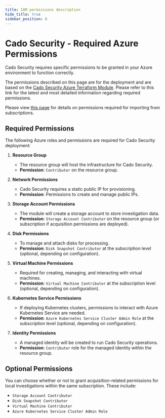 ```yaml
---
title: IAM permissions description
hide_title: true
sidebar_position: 6
---
```


# Cado Security - Required Azure Permissions

Cado Security requires specific permissions to be granted in your Azure environment to function correctly.

The permissions described on this page are for the deployment and are based on the [Cado Security Azure Terraform Module](https://github.com/cado-security/Deployment-Templates/blob/main/azure/azure_persistent/main.tf). Please refer to this link for the latest and most detailed information regarding required permissions.

Please view [this page](/cado/deploy/azure/azure-scoping) for details on permissions required for importing from subscriptions.

## Required Permissions

The following Azure roles and permissions are required for Cado Security deployment:

1. **Resource Group**  
   - The resource group will host the infrastructure for Cado Security.
   - **Permission**: `Contributor` on the resource group.

2. **Network Permissions**
   - Cado Security requires a static public IP for provisioning.
   - **Permission**: Permissions to create and manage public IPs.

3. **Storage Account Permissions**
   - The module will create a storage account to store investigation data.
   - **Permission**: `Storage Account Contributor` on the resource group (or subscription if acquisition permissions are deployed).
   
4. **Disk Permissions**
   - To manage and attach disks for processing.
   - **Permission**: `Disk Snapshot Contributor` at the subscription level (optional, depending on configuration).
   
5. **Virtual Machine Permissions**
   - Required for creating, managing, and interacting with virtual machines.
   - **Permission**: `Virtual Machine Contributor` at the subscription level (optional, depending on configuration).

6. **Kubernetes Service Permissions**
   - If deploying Kubernetes clusters, permissions to interact with Azure Kubernetes Service are needed.
   - **Permission**: `Azure Kubernetes Service Cluster Admin Role` at the subscription level (optional, depending on configuration).

7. **Identity Permissions**
   - A managed identity will be created to run Cado Security operations.
   - **Permission**: `Contributor` role for the managed identity within the resource group.

## Optional Permissions

You can choose whether or not to grant acquisition-related permissions for local investigations within the same subscription. These include:
- `Storage Account Contributor`
- `Disk Snapshot Contributor`
- `Virtual Machine Contributor`
- `Azure Kubernetes Service Cluster Admin Role`

